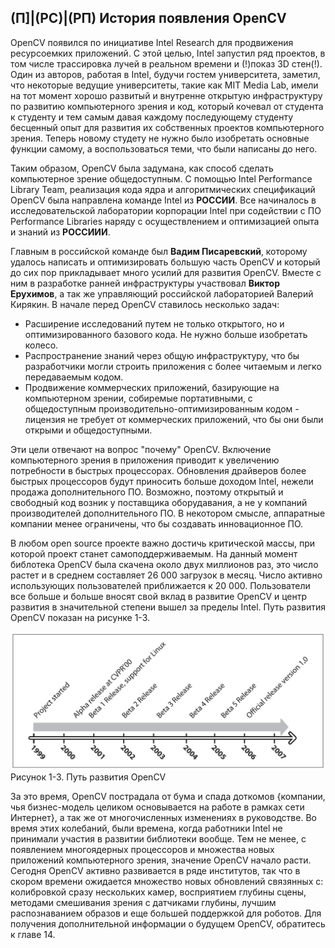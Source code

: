 ## (П]|(РС)|(РП) История появления OpenCV

OpenCV появился по инициативе Intel Research для продвижения ресурсоемких приложений. С этой целью, Intel запустил ряд проектов, в том числе трассировка лучей в реальном времени и (!)показ 3D стен(!). Один из авторов, работая в Intel, будучи гостем университета, заметил, что некоторые ведущие университеты, такие как MIT Media Lab, имели на тот момент хорошо развитый и внутренне открытую инфраструктуру по развитию компьютерного зрения и код, который кочевал от студента к студенту и тем самым давая каждому последующему студенту бесценный опыт для развития их собственных проектов компьютерного зрения. Теперь новому студету не нужно было изобретать основные функции самому, а воспользоваться теми, что были написаны до него. 

Таким образом, OpenCV была задумана, как способ сделать компьютерное зрение общедоступным. С помощью Intel Performance Library Team, реализация кода ядра и алгоритмических спецификаций OpenCV была направлена команде Intel из **РОССИИ**. Все начиналось в исследовательской лаборатории корпорации Intel при содействии с ПО Performance Libraries наряду с осуществлением и оптимизацией опыта и знаний из **РОССИИИ**. 

Главным в российской команде был **Вадим Писаревский**, которому удалось написать и оптимизировать большую часть OpenCV и который до сих пор прикладывает много усилий для развития OpenCV. Вместе с ним в разработке ранней инфраструктуры участвовал **Виктор Ерухимов**, а так же управляющий российской лабораторией Валерий Кирякин. В начале перед OpenCV ставилось несколько задач:

* Расширение исследований путем не только открытого, но и оптимизированного базового кода. Не нужно больше изобретать колесо.
* Распространение знаний через общую инфраструктуру, что бы разработчики могли строить приложения с более читаемым и легко передаваемым кодом.
* Продвижение коммерческих приложений, базирующие на компьютерном зрении, собиремые портативными, с общедоступным производительно-оптимизированным кодом - лицензия не требует от коммерческих приложений, что бы они были открыми и общедоступными.

Эти цели отвечают на вопрос "почему" OpenCV. Включение компьютерного зрения в приложения приводит к увеличению потребности в быстрых процессорах. Обновления драйверов более быстрых процессоров будут приносить больше доходом Intel, нежели продажа дополнительного ПО. Возможно, поэтому открытый и свободный код возник у поставщика оборудавания, а не у компаний производителей дополнительного ПО. В некотором смысле, аппаратные компании менее ограничены, что бы создавать инновационное ПО.

В любом open source проекте важно достичь критической массы, при которой проект станет самоподдерживаемым. На данный момент библотека OpenCV была скачена около двух миллионов раз, это число растет и в среднем составляет 26 000 загрузок в месяц. Число активно использующих пользователей приближается к 20 000. Пользователи все больше и больше вносят свой вклад в развитие OpenCV и центр развития в значительной степени вышел за пределы Intel. Путь развития OpenCV показан на рисунке 1-3.

![Рисунок 1-3 не найден](Images/Pic_1_3.jpg)
Рисунок 1-3. Путь развития OpenCV

За это время, OpenCV пострадала от бума и спада доткомов {компании, чья бизнес-модель целиком основывается на работе в рамках сети Интернет}, а так же от многочисленных изменениях в руководстве. Во время этих колебаний, были времена, когда работники Intel не принимали участия в развитии библиотеки вообще. Тем не менее, с появлением многоядерных процессоров и множества новых приложений компьютерного зрения, значение OpenCV начало расти. Сегодня OpenCV активно развивается в ряде институтов, так что в скором времени ожидается множество новых обновлений связянных с: колибровкой сразу нескольких камер, восприятием глубины сцены, методами смешивания зрения с датчиками глубины, лучшим распознаванием образов и еще большей поддержкой для роботов. Для получения дополнительной информации о будущем OpenCV, обратитесь к главе 14.